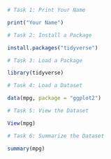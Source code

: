 

``` r
# Task 1: Print Your Name
```

``` r
print("Your Name")

# Task 2: Install a Package
```

``` r
install.packages("tidyverse")

# Task 3: Load a Package
```

``` r
library(tidyverse)

# Task 4: Load a Dataset
```

``` r
data(mpg, package = "ggplot2")

# Task 5: View the Dataset
```

``` r
View(mpg)

# Task 6: Summarize the Dataset
```

``` r
summary(mpg)
```

